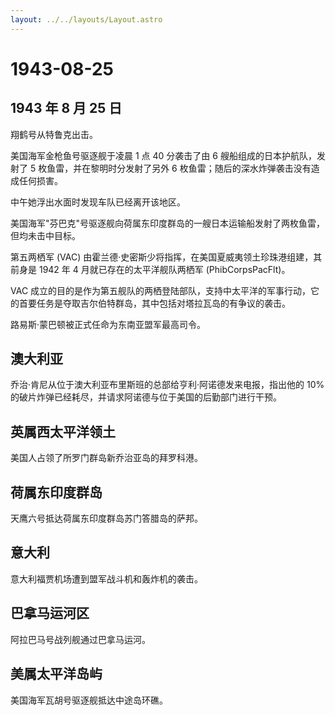 ```yaml
---
layout: ../../layouts/Layout.astro
---
```


# 1943-08-25

## 1943 年 8 月 25 日

翔鹤号从特鲁克出击。

美国海军金枪鱼号驱逐舰于凌晨 1 点 40 分袭击了由 6
艘船组成的日本护航队，发射了 5 枚鱼雷，并在黎明时分发射了另外 6
枚鱼雷；随后的深水炸弹袭击没有造成任何损害。

中午她浮出水面时发现车队已经离开该地区。

美国海军"芬巴克"号驱逐舰向荷属东印度群岛的一艘日本运输船发射了两枚鱼雷，但均未击中目标。

第五两栖军 (VAC)
由霍兰德·史密斯少将指挥，在美国夏威夷领土珍珠港组建，其前身是 1942 年 4
月就已存在的太平洋舰队两栖军 (PhibCorpsPacFlt)。

VAC
成立的目的是作为第五舰队的两栖登陆部队，支持中太平洋的军事行动，它的首要任务是夺取吉尔伯特群岛，其中包括对塔拉瓦岛的有争议的袭击。

路易斯·蒙巴顿被正式任命为东南亚盟军最高司令。

## 澳大利亚

乔治·肯尼从位于澳大利亚布里斯班的总部给亨利·阿诺德发来电报，指出他的 10%
的破片炸弹已经耗尽，并请求阿诺德与位于美国的后勤部门进行干预。

## 英属西太平洋领土

美国人占领了所罗门群岛新乔治亚岛的拜罗科港。

## 荷属东印度群岛

天鹰六号抵达荷属东印度群岛苏门答腊岛的萨邦。

## 意大利

意大利福贾机场遭到盟军战斗机和轰炸机的袭击。

## 巴拿马运河区

阿拉巴马号战列舰通过巴拿马运河。

## 美属太平洋岛屿

美国海军瓦胡号驱逐舰抵达中途岛环礁。